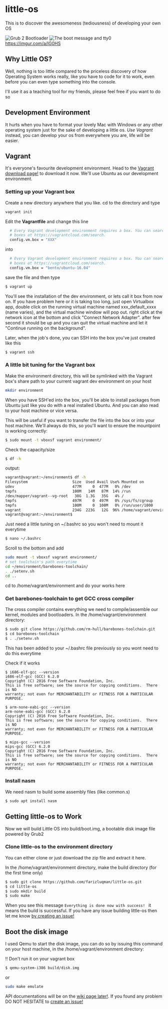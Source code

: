 # little-os
This is to discover the awesomeness (tediousness) of developing your own OS

![Grub 2 Bootloader](https://i.imgur.com/nh1E1Z2.png)
![The boot message and tty0](https://i.imgur.com/t15qxCl.png)
https://imgur.com/a/lG0HS

## Why Little OS?
Well, nothing is too little compared to the priceless discovery of how Operating System works really, like you have to code for it to work, even before you can even type something into the console. 

I'll use it as a teaching tool for my friends, please feel free if you want to do so

## Development Environment
It hurts when you have to format your lovely Mac with Windows or any other operating system just for the sake of developing a little os. *Use Vagrant* instead, you can develop your os from everywhere you are, life will be easier.

## Vagrant
It's everyone's favourite development environment. Head to the [Vagrant download page!](https://www.vagrantup.com/downloads.html) to download it now. We'll use Ubuntu as our development environment.

### Setting up your Vagrant box
Create a new directory anywhere that you like. cd to the directory and type
```bash
vagrant init
```

Edit the **Vagrantfile** and change this line
```bash
  # Every Vagrant development environment requires a box. You can search for
  # boxes at https://vagrantcloud.com/search.
  config.vm.box = "XXX"
```

into

```bash
  # Every Vagrant development environment requires a box. You can search for
  # boxes at https://vagrantcloud.com/search.
  config.vm.box = "bento/ubuntu-16.04"
```

save the file and then type

```bash
$ vagrant up
```

You'll see the installation of the dev environment, or lets call it box from now on. If you have problem here or it is taking too long, just open Virtualbox app, double click on the running virtual machine named xxx_default_xxxx (name varies), and the virtual machine window will pop out. right click at the network icon at the bottom and click "Connect Network Adapter". after few second it should be up and you can quit the virtual machine and let it "Continue running on the background".

Later, when the job's done, you can SSH into the box you've just created like this

```bash
$ vagrant ssh
```

### A little bit tuning for the Vagrant box
Make the environment directory, this will be symlinked with the Vagrant box's share path to your current vagrant dev environment on your host
```bash
mkdir environment
```

When you have SSH'ed into the box, you'll be able to install packages from Ubuntu just like you do with a real installed Ubuntu. And you can also read to your host machine or vice versa. 

This will be useful if you want to transfer the file into the box or into your host machine. We'll always do this, so you'll want to ensure the mountpoint is working correctly:

```bash
$ sudo mount -t vboxsf vagrant environment/
```

Check the capacity/size

```bash
$ df -h
```

output:

```bash
vagrant@vagrant:~/environment$ df -h
Filesystem                    Size  Used Avail Use% Mounted on
udev                          477M     0  477M   0% /dev
tmpfs                         100M   14M   87M  14% /run
/dev/mapper/vagrant--vg-root   38G  1.3G   35G   4% /
tmpfs                         497M     0  497M   0% /sys/fs/cgroup
tmpfs                         100M     0  100M   0% /run/user/1000
vagrant                       234G  223G   12G  96% /home/vagrant/environment <<< THIS IS IT
vagrant@vagrant:~/environment$ 
```

Just need a little tuning on ~/.bashrc so you won't need to mount it everytime

```bash
$ nano ~/.bashrc
```

Scroll to the bottom and add

```bash
sudo mount -t vboxsf vagrant environment/
# set toolchain's path everytime
cd ~/environment/barebones-toolchain/
. ./setenv.sh
cd ..
```

cd to /home/vagrant/environment and do your works here

### Get barebones-toolchain to get GCC cross compiler
The cross compiler contains everything we need to compile/assemble our kernel, modules and bootloaders. In the /home/vagrant/environment directory:
```bash
$ sudo git clone https://github.com/rm-hull/barebones-toolchain.git
$ cd barebones-toolchain
$ . ./setenv.sh
```

This has been added to your ~/.bashrc file previously so you wont need to do this everytime

Check if it works
```
$ i686-elf-gcc --version
i686-elf-gcc (GCC) 6.2.0
Copyright (C) 2016 Free Software Foundation, Inc.
This is free software; see the source for copying conditions.  There is NO
warranty; not even for MERCHANTABILITY or FITNESS FOR A PARTICULAR PURPOSE.

$ arm-none-eabi-gcc --version
arm-none-eabi-gcc (GCC) 6.2.0
Copyright (C) 2016 Free Software Foundation, Inc.
This is free software; see the source for copying conditions.  There is NO
warranty; not even for MERCHANTABILITY or FITNESS FOR A PARTICULAR PURPOSE.

$ mips-gcc --version
mips-gcc (GCC) 6.2.0
Copyright (C) 2016 Free Software Foundation, Inc.
This is free software; see the source for copying conditions.  There is NO
warranty; not even for MERCHANTABILITY or FITNESS FOR A PARTICULAR PURPOSE.
```

### Install nasm
We need nasm to build some assembly files (like common.s) 
```bash
$ sudo apt install nasm
```

## Getting little-os to Work
Now we will build Little OS into build/boot.img, a bootable disk image file powered by Grub2

### Clone little-os to the environment directory
You can either clone or just download the zip file and extract it here.

In the /home/vagrant/environment directory, make the build directory (for the first time only)
```bash
$ sudo git clone https://github.com/farizluqman/little-os.git
$ cd little-os
$ sudo mkdir build
$ sudo make
```

When you see this message ```Everything is done now with success! ``` it means the build is successful. If you have any issue building little-os then let me know [by creating an issue!](https://github.com/farizluqman/little-os/issues)

## Boot the disk image
I used Qemu to start the disk image, you can do so by issuing this command on your host machine, in the /home/vagrant/environment directory: 

!! Don't run it on your vagrant box

```bash
$ qemu-system-i386 build/disk.img
```

or

```bash
sudo make emulate
```

API documentations will be on the [wiki page later!](https://github.com/farizluqman/little-os/wiki). If you found any problem DO NOT HESITATE to [create an issue!](https://github.com/farizluqman/little-os/issues)
